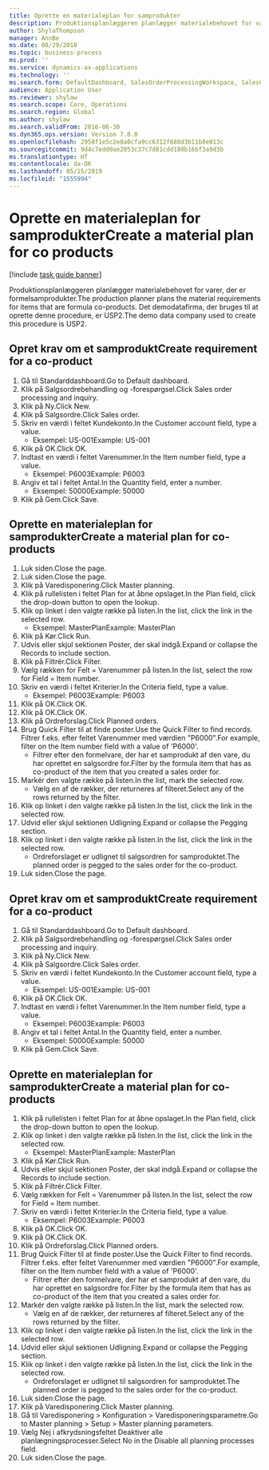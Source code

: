 ```yaml
---
title: Oprette en materialeplan for samprodukter
description: Produktionsplanlæggeren planlægger materialebehovet for varer, der er formelsamprodukter.
author: ShylaThompson
manager: AnnBe
ms.date: 08/29/2018
ms.topic: business-process
ms.prod: ''
ms.service: dynamics-ax-applications
ms.technology: ''
ms.search.form: DefaultDashboard, SalesOrderProcessingWorkspace, SalesCreateOrder, SalesTable, ReqCreatePlanWorkspace, ReqTransPlanCard, SysQueryForm, ReqTransPo
audience: Application User
ms.reviewer: shylaw
ms.search.scope: Core, Operations
ms.search.region: Global
ms.author: shylaw
ms.search.validFrom: 2016-06-30
ms.dyn365.ops.version: Version 7.0.0
ms.openlocfilehash: 2958f1e5c2e8a0cfa9cc6312f688d3b11b8e013c
ms.sourcegitcommit: 9d4c7edd0ae2053c37c7d81cdd180b16bf3a9d3b
ms.translationtype: HT
ms.contentlocale: da-DK
ms.lasthandoff: 05/15/2019
ms.locfileid: "1555994"
---
```

# <a name="create-a-material-plan-for-co-products"></a><span data-ttu-id="21838-103">Oprette en materialeplan for samprodukter</span><span class="sxs-lookup"><span data-stu-id="21838-103">Create a material plan for co products</span></span>

[!include [task guide banner](../../includes/task-guide-banner.md)]

<span data-ttu-id="21838-104">Produktionsplanlæggeren planlægger materialebehovet for varer, der er formelsamprodukter.</span><span class="sxs-lookup"><span data-stu-id="21838-104">The production planner plans the material requirements for items that are formula co-products.</span></span> <span data-ttu-id="21838-105">Det demodatafirma, der bruges til at oprette denne procedure, er USP2.</span><span class="sxs-lookup"><span data-stu-id="21838-105">The demo data company used to create this procedure is USP2.</span></span>


## <a name="create-requirement-for-a-co-product"></a><span data-ttu-id="21838-106">Opret krav om et samprodukt</span><span class="sxs-lookup"><span data-stu-id="21838-106">Create requirement for a co-product</span></span>
1. <span data-ttu-id="21838-107">Gå til Standarddashboard.</span><span class="sxs-lookup"><span data-stu-id="21838-107">Go to Default dashboard.</span></span>
2. <span data-ttu-id="21838-108">Klik på Salgsordrebehandling og -forespørgsel.</span><span class="sxs-lookup"><span data-stu-id="21838-108">Click Sales order processing and inquiry.</span></span>
3. <span data-ttu-id="21838-109">Klik på Ny.</span><span class="sxs-lookup"><span data-stu-id="21838-109">Click New.</span></span>
4. <span data-ttu-id="21838-110">Klik på Salgsordre.</span><span class="sxs-lookup"><span data-stu-id="21838-110">Click Sales order.</span></span>
5. <span data-ttu-id="21838-111">Skriv en værdi i feltet Kundekonto.</span><span class="sxs-lookup"><span data-stu-id="21838-111">In the Customer account field, type a value.</span></span>
    * <span data-ttu-id="21838-112">Eksempel: US-001</span><span class="sxs-lookup"><span data-stu-id="21838-112">Example: US-001</span></span>  
6. <span data-ttu-id="21838-113">Klik på OK.</span><span class="sxs-lookup"><span data-stu-id="21838-113">Click OK.</span></span>
7. <span data-ttu-id="21838-114">Indtast en værdi i feltet Varenummer.</span><span class="sxs-lookup"><span data-stu-id="21838-114">In the Item number field, type a value.</span></span>
    * <span data-ttu-id="21838-115">Eksempel: P6003</span><span class="sxs-lookup"><span data-stu-id="21838-115">Example: P6003</span></span>  
8. <span data-ttu-id="21838-116">Angiv et tal i feltet Antal.</span><span class="sxs-lookup"><span data-stu-id="21838-116">In the Quantity field, enter a number.</span></span>
    * <span data-ttu-id="21838-117">Eksempel: 50000</span><span class="sxs-lookup"><span data-stu-id="21838-117">Example: 50000</span></span>  
9. <span data-ttu-id="21838-118">Klik på Gem.</span><span class="sxs-lookup"><span data-stu-id="21838-118">Click Save.</span></span>

## <a name="create-a-material-plan-for-co-products"></a><span data-ttu-id="21838-119">Oprette en materialeplan for samprodukter</span><span class="sxs-lookup"><span data-stu-id="21838-119">Create a material plan for co-products</span></span>
1. <span data-ttu-id="21838-120">Luk siden.</span><span class="sxs-lookup"><span data-stu-id="21838-120">Close the page.</span></span>
2. <span data-ttu-id="21838-121">Luk siden.</span><span class="sxs-lookup"><span data-stu-id="21838-121">Close the page.</span></span>
3. <span data-ttu-id="21838-122">Klik på Varedisponering.</span><span class="sxs-lookup"><span data-stu-id="21838-122">Click Master planning.</span></span>
4. <span data-ttu-id="21838-123">Klik på rullelisten i feltet Plan for at åbne opslaget.</span><span class="sxs-lookup"><span data-stu-id="21838-123">In the Plan field, click the drop-down button to open the lookup.</span></span>
5. <span data-ttu-id="21838-124">Klik op linket i den valgte række på listen.</span><span class="sxs-lookup"><span data-stu-id="21838-124">In the list, click the link in the selected row.</span></span>
    * <span data-ttu-id="21838-125">Eksempel: MasterPlan</span><span class="sxs-lookup"><span data-stu-id="21838-125">Example: MasterPlan</span></span>  
6. <span data-ttu-id="21838-126">Klik på Kør.</span><span class="sxs-lookup"><span data-stu-id="21838-126">Click Run.</span></span>
7. <span data-ttu-id="21838-127">Udvis eller skjul sektionen Poster, der skal indgå.</span><span class="sxs-lookup"><span data-stu-id="21838-127">Expand or collapse the Records to include section.</span></span>
8. <span data-ttu-id="21838-128">Klik på Filtrér.</span><span class="sxs-lookup"><span data-stu-id="21838-128">Click Filter.</span></span>
9. <span data-ttu-id="21838-129">Vælg rækken for Felt = Varenummer på listen.</span><span class="sxs-lookup"><span data-stu-id="21838-129">In the list, select the row for Field = Item number.</span></span>
10. <span data-ttu-id="21838-130">Skriv en værdi i feltet Kriterier.</span><span class="sxs-lookup"><span data-stu-id="21838-130">In the Criteria field, type a value.</span></span>
    * <span data-ttu-id="21838-131">Eksempel: P6003</span><span class="sxs-lookup"><span data-stu-id="21838-131">Example: P6003</span></span>  
11. <span data-ttu-id="21838-132">Klik på OK.</span><span class="sxs-lookup"><span data-stu-id="21838-132">Click OK.</span></span>
12. <span data-ttu-id="21838-133">Klik på OK.</span><span class="sxs-lookup"><span data-stu-id="21838-133">Click OK.</span></span>
13. <span data-ttu-id="21838-134">Klik på Ordreforslag.</span><span class="sxs-lookup"><span data-stu-id="21838-134">Click Planned orders.</span></span>
14. <span data-ttu-id="21838-135">Brug Quick Filter til at finde poster.</span><span class="sxs-lookup"><span data-stu-id="21838-135">Use the Quick Filter to find records.</span></span> <span data-ttu-id="21838-136">Filtrer f.eks. efter feltet Varenummer med værdien "P6000".</span><span class="sxs-lookup"><span data-stu-id="21838-136">For example, filter on the Item number field with a value of 'P6000'.</span></span>
    * <span data-ttu-id="21838-137">Filtrer efter den formelvare, der har et samprodukt af den vare, du har oprettet en salgsordre for.</span><span class="sxs-lookup"><span data-stu-id="21838-137">Filter by the formula item that has as co-product of the item that you created a sales order for.</span></span>  
15. <span data-ttu-id="21838-138">Markér den valgte række på listen.</span><span class="sxs-lookup"><span data-stu-id="21838-138">In the list, mark the selected row.</span></span>
    * <span data-ttu-id="21838-139">Vælg en af de rækker, der returneres af filteret.</span><span class="sxs-lookup"><span data-stu-id="21838-139">Select any of the rows returned by the filter.</span></span>  
16. <span data-ttu-id="21838-140">Klik op linket i den valgte række på listen.</span><span class="sxs-lookup"><span data-stu-id="21838-140">In the list, click the link in the selected row.</span></span>
17. <span data-ttu-id="21838-141">Udvid eller skjul sektionen Udligning.</span><span class="sxs-lookup"><span data-stu-id="21838-141">Expand or collapse the Pegging section.</span></span>
18. <span data-ttu-id="21838-142">Klik op linket i den valgte række på listen.</span><span class="sxs-lookup"><span data-stu-id="21838-142">In the list, click the link in the selected row.</span></span>
    * <span data-ttu-id="21838-143">Ordreforslaget er udlignet til salgsordren for samproduktet.</span><span class="sxs-lookup"><span data-stu-id="21838-143">The planned order is pegged to the sales order for the co-product.</span></span>  
19. <span data-ttu-id="21838-144">Luk siden.</span><span class="sxs-lookup"><span data-stu-id="21838-144">Close the page.</span></span>

## <a name="create-requirement-for-a-co-product"></a><span data-ttu-id="21838-145">Opret krav om et samprodukt</span><span class="sxs-lookup"><span data-stu-id="21838-145">Create requirement for a co-product</span></span>
1. <span data-ttu-id="21838-146">Gå til Standarddashboard.</span><span class="sxs-lookup"><span data-stu-id="21838-146">Go to Default dashboard.</span></span>
2. <span data-ttu-id="21838-147">Klik på Salgsordrebehandling og -forespørgsel.</span><span class="sxs-lookup"><span data-stu-id="21838-147">Click Sales order processing and inquiry.</span></span>
3. <span data-ttu-id="21838-148">Klik på Ny.</span><span class="sxs-lookup"><span data-stu-id="21838-148">Click New.</span></span>
4. <span data-ttu-id="21838-149">Klik på Salgsordre.</span><span class="sxs-lookup"><span data-stu-id="21838-149">Click Sales order.</span></span>
5. <span data-ttu-id="21838-150">Skriv en værdi i feltet Kundekonto.</span><span class="sxs-lookup"><span data-stu-id="21838-150">In the Customer account field, type a value.</span></span>
    * <span data-ttu-id="21838-151">Eksempel: US-001</span><span class="sxs-lookup"><span data-stu-id="21838-151">Example: US-001</span></span>  
6. <span data-ttu-id="21838-152">Klik på OK.</span><span class="sxs-lookup"><span data-stu-id="21838-152">Click OK.</span></span>
7. <span data-ttu-id="21838-153">Indtast en værdi i feltet Varenummer.</span><span class="sxs-lookup"><span data-stu-id="21838-153">In the Item number field, type a value.</span></span>
    * <span data-ttu-id="21838-154">Eksempel: P6003</span><span class="sxs-lookup"><span data-stu-id="21838-154">Example: P6003</span></span>  
8. <span data-ttu-id="21838-155">Angiv et tal i feltet Antal.</span><span class="sxs-lookup"><span data-stu-id="21838-155">In the Quantity field, enter a number.</span></span>
    * <span data-ttu-id="21838-156">Eksempel: 50000</span><span class="sxs-lookup"><span data-stu-id="21838-156">Example: 50000</span></span>  
9. <span data-ttu-id="21838-157">Klik på Gem.</span><span class="sxs-lookup"><span data-stu-id="21838-157">Click Save.</span></span>

## <a name="create-a-material-plan-for-co-products"></a><span data-ttu-id="21838-158">Oprette en materialeplan for samprodukter</span><span class="sxs-lookup"><span data-stu-id="21838-158">Create a material plan for co-products</span></span>
1. <span data-ttu-id="21838-159">Klik på rullelisten i feltet Plan for at åbne opslaget.</span><span class="sxs-lookup"><span data-stu-id="21838-159">In the Plan field, click the drop-down button to open the lookup.</span></span>
2. <span data-ttu-id="21838-160">Klik op linket i den valgte række på listen.</span><span class="sxs-lookup"><span data-stu-id="21838-160">In the list, click the link in the selected row.</span></span>
    * <span data-ttu-id="21838-161">Eksempel: MasterPlan</span><span class="sxs-lookup"><span data-stu-id="21838-161">Example: MasterPlan</span></span>  
3. <span data-ttu-id="21838-162">Klik på Kør.</span><span class="sxs-lookup"><span data-stu-id="21838-162">Click Run.</span></span>
4. <span data-ttu-id="21838-163">Udvis eller skjul sektionen Poster, der skal indgå.</span><span class="sxs-lookup"><span data-stu-id="21838-163">Expand or collapse the Records to include section.</span></span>
5. <span data-ttu-id="21838-164">Klik på Filtrér.</span><span class="sxs-lookup"><span data-stu-id="21838-164">Click Filter.</span></span>
6. <span data-ttu-id="21838-165">Vælg rækken for Felt = Varenummer på listen.</span><span class="sxs-lookup"><span data-stu-id="21838-165">In the list, select the row for Field = Item number.</span></span>
7. <span data-ttu-id="21838-166">Skriv en værdi i feltet Kriterier.</span><span class="sxs-lookup"><span data-stu-id="21838-166">In the Criteria field, type a value.</span></span>
    * <span data-ttu-id="21838-167">Eksempel: P6003</span><span class="sxs-lookup"><span data-stu-id="21838-167">Example: P6003</span></span>  
8. <span data-ttu-id="21838-168">Klik på OK.</span><span class="sxs-lookup"><span data-stu-id="21838-168">Click OK.</span></span>
9. <span data-ttu-id="21838-169">Klik på OK.</span><span class="sxs-lookup"><span data-stu-id="21838-169">Click OK.</span></span>
10. <span data-ttu-id="21838-170">Klik på Ordreforslag.</span><span class="sxs-lookup"><span data-stu-id="21838-170">Click Planned orders.</span></span>
11. <span data-ttu-id="21838-171">Brug Quick Filter til at finde poster.</span><span class="sxs-lookup"><span data-stu-id="21838-171">Use the Quick Filter to find records.</span></span> <span data-ttu-id="21838-172">Filtrer f.eks. efter feltet Varenummer med værdien "P6000".</span><span class="sxs-lookup"><span data-stu-id="21838-172">For example, filter on the Item number field with a value of 'P6000'.</span></span>
    * <span data-ttu-id="21838-173">Filtrer efter den formelvare, der har et samprodukt af den vare, du har oprettet en salgsordre for.</span><span class="sxs-lookup"><span data-stu-id="21838-173">Filter by the formula item that has as co-product of the item that you created a sales order for.</span></span>  
12. <span data-ttu-id="21838-174">Markér den valgte række på listen.</span><span class="sxs-lookup"><span data-stu-id="21838-174">In the list, mark the selected row.</span></span>
    * <span data-ttu-id="21838-175">Vælg en af de rækker, der returneres af filteret.</span><span class="sxs-lookup"><span data-stu-id="21838-175">Select any of the rows returned by the filter.</span></span>  
13. <span data-ttu-id="21838-176">Klik op linket i den valgte række på listen.</span><span class="sxs-lookup"><span data-stu-id="21838-176">In the list, click the link in the selected row.</span></span>
14. <span data-ttu-id="21838-177">Udvid eller skjul sektionen Udligning.</span><span class="sxs-lookup"><span data-stu-id="21838-177">Expand or collapse the Pegging section.</span></span>
15. <span data-ttu-id="21838-178">Klik op linket i den valgte række på listen.</span><span class="sxs-lookup"><span data-stu-id="21838-178">In the list, click the link in the selected row.</span></span>
    * <span data-ttu-id="21838-179">Ordreforslaget er udlignet til salgsordren for samproduktet.</span><span class="sxs-lookup"><span data-stu-id="21838-179">The planned order is pegged to the sales order for the co-product.</span></span>  
16. <span data-ttu-id="21838-180">Luk siden.</span><span class="sxs-lookup"><span data-stu-id="21838-180">Close the page.</span></span>
17. <span data-ttu-id="21838-181">Klik på Varedisponering.</span><span class="sxs-lookup"><span data-stu-id="21838-181">Click Master planning.</span></span>
18. <span data-ttu-id="21838-182">Gå til Varedisponering > Konfiguration > Varedisponeringsparametre.</span><span class="sxs-lookup"><span data-stu-id="21838-182">Go to Master planning > Setup > Master planning parameters.</span></span>
19. <span data-ttu-id="21838-183">Vælg Nej i afkrydsningsfeltet Deaktiver alle planlægningsprocesser.</span><span class="sxs-lookup"><span data-stu-id="21838-183">Select No in the Disable all planning processes field.</span></span>
20. <span data-ttu-id="21838-184">Luk siden.</span><span class="sxs-lookup"><span data-stu-id="21838-184">Close the page.</span></span>


